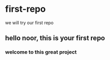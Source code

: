 # first-repo
we will try our first repo

## hello noor, this is your first repo
### welcome to this great **project**

